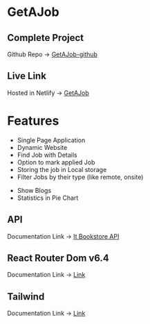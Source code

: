# GetAJob

## Complete Project

Github Repo -> [GetAJob-github](https://github.com/Porgramming-Hero-web-course/b7a9-career-hub-yeasinrafee/tree/main)

## Live Link

Hosted in Netlify -> [GetAJob](https://spectacular-figolla-da5005.netlify.app/)

# Features

- Single Page Application
- Dynamic Website
- Find Job with Details
- Option to mark applied Job
- Storing the job in Local storage
- Filter Jobs by their type (like remote, onsite)

* Show Blogs
* Statistics in Pie Chart

## API

Documentation Link -> [It Bookstore API](https://api.itbook.store/)

## React Router Dom v6.4

Documentation Link -> [Link](https://reactrouter.com/en/main/start/overview)

## Tailwind

Documentation Link -> [Link](https://tailwindcss.com/docs/installation)
